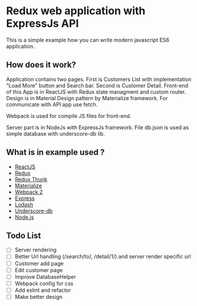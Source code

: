 # Redux web application with ExpressJs API

This is a simple example how you can write modern javascript ES6 application.

## How does it work?
Application contains two pages. 
First is Customers List with implementation "Load More" button and Search bar.
Second is Customer Detail.
Front-end of this App is in ReactJS with Redux state managment and custom router. 
Design is in Material Design pattern by Materialize framework. 
For communicate with API app use fetch.

Webpack is used for compile JS files for front-end.

Server part is in NodeJs with ExpressJs framework. 
File db.json is used as simple database with underscore-db lib. 


## What is in example used ?

 - [ReactJS](https://facebook.github.io/react/)
 - [Redux](https://github.com/reactjs/redux)
 - [Redux Thunk](https://github.com/gaearon/redux-thunk)
 - [Materialize](http://materializecss.com/about.html)
 - [Webpack 2](https://webpack.js.org/)
 - [Express](http://expressjs.com/)
 - [Lodash](https://lodash.com/)
 - [Underscore-db](https://github.com/typicode/underscore-db)
 - [Node.js](https://nodejs.org/en/)
 
 ## Todo List
 - [ ] Server rendering 
 - [ ] Better Url handling (/search/to/, /detail/1/) and server render specific url
 - [ ] Customer add page
 - [ ] Edit customer page
 - [ ] Improve DatabaseHelper
 - [ ] Webpack config for css
 - [ ] Add eslint and refactor
 - [ ] Make better design